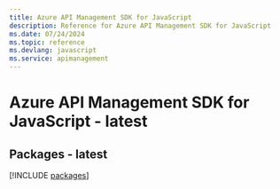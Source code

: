 ```yaml
---
title: Azure API Management SDK for JavaScript
description: Reference for Azure API Management SDK for JavaScript
ms.date: 07/24/2024
ms.topic: reference
ms.devlang: javascript
ms.service: apimanagement
---
```

# Azure API Management SDK for JavaScript - latest
## Packages - latest
[!INCLUDE [packages](api-management-index.md)]